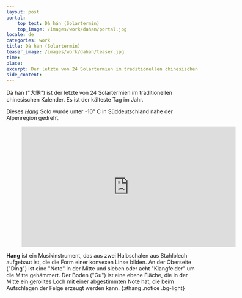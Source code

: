 ```yaml
---
layout: post
portal:
    top_text: Dà hán (Solartermin)
    top_image: /images/work/dahan/portal.jpg
locale: de
categories: work
title: Dà hán (Solartermin)
teaser_image: /images/work/dahan/teaser.jpg
time:
place:
excerpt: Der letzte von 24 Solartermien im traditionellen chinesischen Kalender. Es ist der kälteste Tag im Jahr. Das ist ein Hang Solo.
side_content:
---
```


Dà hán ("大寒") ist der letzte von 24 Solartermien im traditionellen chinesischen Kalender. Es ist der kälteste Tag im Jahr.

Dieses [*Hang*](#hang) Solo wurde unter -10° C in Süddeutschland nahe der Alpenregion gedreht.

<figure class="video-container">
    <iframe width="560" height="315" src="https://www.youtube.com/embed/b0LHJj54Y5U" frameborder="0" allow="accelerometer; autoplay; encrypted-media; gyroscope; picture-in-picture" allowfullscreen></iframe>
</figure>

<i class="icon-note icon-inline"></i><b>Hang</b> ist ein Musikinstrument, das aus zwei Halbschalen aus Stahlblech aufgebaut ist, die die Form einer konvexen Linse bilden. An der Oberseite ("Ding") ist eine "Note" in der Mitte und sieben oder acht "Klangfelder" um die Mitte gehämmert. Der Boden ("Gu") ist eine ebene Fläche, die in der Mitte ein gerolltes Loch mit einer abgestimmten Note hat, die beim Aufschlagen der Felge erzeugt werden kann.
{:#hang .notice .bg-light}
